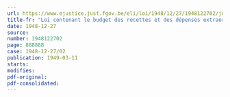 ```yaml
---
url: https://www.ejustice.just.fgov.be/eli/loi/1948/12/27/1948122702/justel
title-fr: "Loi contenant le budget des recettes et des dépenses extraordinaires du Congo belge et du vice-gouvernement général du Rwanda-Burundi pour l'exercice 1948"
date: 1948-12-27
source:
number: 1948122702
page: 888888
case: 1948-12-27/02
publication: 1949-03-11
starts:
modifies:
pdf-original:
pdf-consolidated:
---
```


